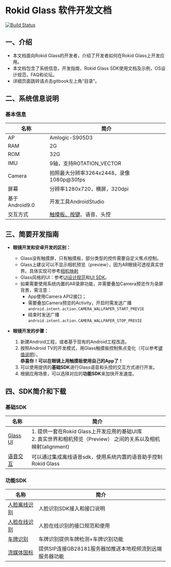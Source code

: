 # Rokid Glass 软件开发文档

[![Build Status](https://travis-ci.org/RokidGlass/glass2-docs.svg?branch=master)](https://travis-ci.org/github/RokidGlass/glass2-docs)

## 一、介绍
-   本文档面向Rokid Glass的开发者，介绍了开发者如何在Rokid Glass上开发应用。   
-   本文档包含了系统信息，开发指南，Rokid Glass SDK使用文档及示例，OS设计规范，FAQ和论坛。
-   详细页面跳转请点击gitbook左上角“目录”。

## 二、系统信息说明
### 基本信息
|名称|简介|
|---|---|
| AP | Amlogic-S905D3|
| RAM |2G|
| ROM |32G|
| IMU |9轴，支持ROTATION_VECTOR|
| Camera |拍照最大分辨率3264x2448，录像1080p@30fps|
| 屏幕 | 分辨率1280x720，横屏，320dpi|
| 基于Android9.0 |开发工具AndroidStudio|
| 交互方式 |[触摸板、按键](1-system/index.md)、语音、头控|

## 三、简要开发指南
* **眼镜开发和安卓开发的区别：**
  * Glass没有触摸屏，只有触摸板，部分类型的控件需要自定义焦点控制。
  * Glass上建议可以不显示相机预览（preview），因为AR眼镜可透视真实世界。具体实现可参考[相机映射](2-sdk/5-ui-sdk/index.md#三、功能列表)
  * Glass风格的UI：参考[UI设计规范](5-design/index.md)和[UI SDK](2-sdk/5-ui-sdk/index.md)。
  * 如果需要使用系统内置的AR录屏功能，并需要叠加Camera预览作为录屏背景，需注意：
	* App使用Camera API2接口；
	* 需要叠加Camera预览的Activity，开启时需发送广播 ``android.intent.action.CAMERA_WALLPAPER_START_PREVIE``
	* 结束时发送广播 ``android.intent.action.CAMERA_WALLPAPER_STOP_PREVIE``

* **眼镜开发的步骤：**
  1. 新建Android工程，或者基于现有的Android工程改造。
  2. 按照Android TV的开发模式，用Glass触摸板控制焦点变化（可以参考[键值说明](1-system/index.md)）。<br>**恭喜你！可以在眼镜上用触摸板使用自己的App了！**
  3. 可以使用提供的**基础SDK**进行Glass语音和头控的交互方式进行开发。
  4. 根据应用场景，可以选择对应的**功能SDK**来加快开发速度。

## 四、SDK简介和下载
### 基础SDK
|名称|简介|
|---|---|
| [Glass UI](2-sdk/5-ui-sdk/index.md) | 1. 提供一套在Rokid Glass上开发应用的基础UI库<br>2. 真实世界和相机预览（Preview） 之间的关系以及相机映射(alignment)<br>|
| [语音交互](2-sdk/3-voice-sdk/InstructSdk/InstructSdk.md)| 可以通过集成离线语音sdk，使用系统内置的语音助手控制Rokid Glass|

### 功能SDK
|名称|简介|
|---|---|
| [人脸离线识别](2-sdk/1-face-sdk/index.md) | 人脸识别SDK接入和接口说明|
| [人脸在线识别](2-sdk/1-face-online-sdk/index.md)| 人脸在线识别的接口规范和使用|
| [车牌识别](2-sdk/2-lpr-sdk/index.md)|车牌识别提供车牌检测+车牌识别功能 |
| [流媒体国标](2-sdk/6-gb28181-sdk/index.md)|提供SIP连接GB28181服务器加推送本地视频流到远端服务器功能|